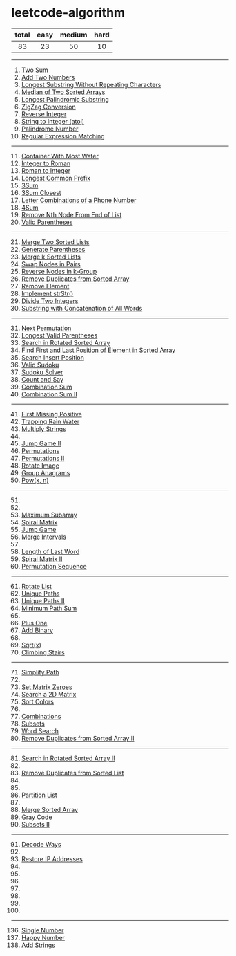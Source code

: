 [comment]:超链接的加入方式：[tag](url)
[comment]:分割线的加入方式：----

# leetcode-algorithm
|total|easy|medium|hard|
|:---:|:---:|:---:|:---:|
|83|23|50|10|
----
1. [Two Sum](https://github.com/assassint2017/leetcode-algorithm/tree/master/Two%20Sum)
2. [Add Two Numbers](https://github.com/assassint2017/leetcode-algorithm/tree/master/Add%20Two%20Numbers)
3. [Longest Substring Without Repeating Characters](https://github.com/assassint2017/leetcode-algorithm/tree/master/Longest%20Substring%20Without%20Repeating%20Characters)  
4. [Median of Two Sorted Arrays](https://github.com/assassint2017/leetcode-algorithm/tree/master/Median%20of%20Two%20Sorted%20Arrays)  
5. [Longest Palindromic Substring](https://github.com/assassint2017/leetcode-algorithm/tree/master/Longest%20Palindromic%20Substring)  
6. [ZigZag Conversion](https://github.com/assassint2017/leetcode-algorithm/tree/master/ZigZag%20Conversion)  
7. [Reverse Integer](https://github.com/assassint2017/leetcode-algorithm/tree/master/Reverse%20Integer)  
8. [String to Integer (atoi)](https://github.com/assassint2017/leetcode-algorithm/tree/master/String%20to%20Integer%20(atoi))  
9. [Palindrome Number](https://github.com/assassint2017/leetcode-algorithm/tree/master/Palindrome%20Number)  
10. [Regular Expression Matching](https://github.com/assassint2017/leetcode-algorithm/tree/master/Regular%20Expression%20Matching)  
----
11. [Container With Most Water](https://github.com/assassint2017/leetcode-algorithm/tree/master/Container%20With%20Most%20Water)
12. [Integer to Roman](https://github.com/assassint2017/leetcode-algorithm/tree/master/Integer%20to%20Roman)
13. [Roman to Integer](https://github.com/assassint2017/leetcode-algorithm/tree/master/Roman%20to%20Integer)
14. [Longest Common Prefix](https://github.com/assassint2017/leetcode-algorithm/tree/master/Longest%20Common%20Prefix)
15. [3Sum](https://github.com/assassint2017/leetcode-algorithm/tree/master/3Sum)
16. [3Sum Closest](https://github.com/assassint2017/leetcode-algorithm/tree/master/3Sum%20Closest)
17. [Letter Combinations of a Phone Number](https://github.com/assassint2017/leetcode-algorithm/tree/master/Letter%20Combinations%20of%20a%20Phone%20Number)
18. [4Sum]()
19. [Remove Nth Node From End of List](https://github.com/assassint2017/leetcode-algorithm/tree/master/Remove%20Nth%20Node%20From%20End%20of%20List)
20. [Valid Parentheses](https://github.com/assassint2017/leetcode-algorithm/tree/master/Valid%20Parentheses)
----
21. [Merge Two Sorted Lists]()
22. [Generate Parentheses]()
23. [Merge k Sorted Lists]()
24. [Swap Nodes in Pairs]()
25. [Reverse Nodes in k-Group]()
26. [Remove Duplicates from Sorted Array]()
27. [Remove Element]()
28. [Implement strStr()]()
29. [Divide Two Integers]()
30. [Substring with Concatenation of All Words]()
----
31. [Next Permutation]()
32. [Longest Valid Parentheses]()
33. [Search in Rotated Sorted Array]()
34. [Find First and Last Position of Element in Sorted Array]()
35. [Search Insert Position]()
36. [Valid Sudoku]()
37. [Sudoku Solver]()
38. [Count and Say]()
39. [Combination Sum]()
40. [Combination Sum II]()
----
41. [First Missing Positive]()
42. [Trapping Rain Water]()
43. [Multiply Strings]()
44. []()
45. [Jump Game II]()
46. [Permutations]()
47. [Permutations II]()
48. [Rotate Image]()
49. [Group Anagrams]()
50. [Pow(x, n)]()
----
51. []()
52. []()
53. [Maximum Subarray]()
54. [Spiral Matrix]()
55. [Jump Game]()
56. [Merge Intervals]()
57. []()
58. [Length of Last Word]()
59. [Spiral Matrix II]()
60. [Permutation Sequence]()
----
61. [Rotate List]()
62. [Unique Paths]()
63. [Unique Paths II]()
64. [Minimum Path Sum]()
65. []()
66. [Plus One]()
67. [Add Binary]()
68. []()
69. [Sqrt(x)]()
70. [Climbing Stairs]()
----
71. [Simplify Path]()
72. []()
73. [Set Matrix Zeroes]()
74. [Search a 2D Matrix]()
75. [Sort Colors]()
76. []()
77. [Combinations]()
78. [Subsets]()
79. [Word Search]()
80. [Remove Duplicates from Sorted Array II]()
----
81. [Search in Rotated Sorted Array II]()
82. []()
83. [Remove Duplicates from Sorted List]()
84. []()
85. []()
86. [Partition List]()
87. []()
88. [Merge Sorted Array]()
89. [Gray Code]()
90. [Subsets II]()
----
91. [Decode Ways]()
92. []()
93. [Restore IP Addresses]()
94. []()
95. []()
96. []()
97. []()
98. []()
99. []()
100. []()
----
136. [Single Number]()
202. [Happy Number]()
415. [Add Strings]()
